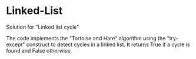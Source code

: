# Linked-List
Solution for "Linked list cycle"

The code implements the "Tortoise and Hare" algorithm using the "try-except" construct to detect cycles in a linked list. It returns True if a cycle is found and False otherwise.
